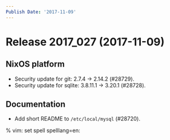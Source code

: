 ```yaml
---
Publish Date: '2017-11-09'
---
```


# Release 2017_027 (2017-11-09)

## NixOS platform

- Security update for git: 2.7.4 -> 2.14.2 (#28729).
- Security update for sqlite:  3.8.11.1 -> 3.20.1 (#28728).

## Documentation

- Add short README to `/etc/local/mysql` (#28720).

% vim: set spell spelllang=en:

